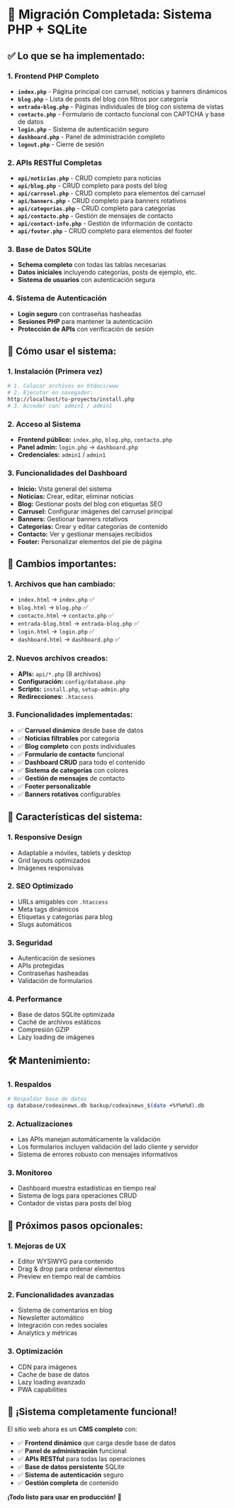 # 🎉 Migración Completada: Sistema PHP + SQLite

## ✅ **Lo que se ha implementado:**

### **1. Frontend PHP Completo**
- **`index.php`** - Página principal con carrusel, noticias y banners dinámicos
- **`blog.php`** - Lista de posts del blog con filtros por categoría
- **`entrada-blog.php`** - Páginas individuales de blog con sistema de vistas
- **`contacto.php`** - Formulario de contacto funcional con CAPTCHA y base de datos
- **`login.php`** - Sistema de autenticación seguro
- **`dashboard.php`** - Panel de administración completo
- **`logout.php`** - Cierre de sesión

### **2. APIs RESTful Completas**
- **`api/noticias.php`** - CRUD completo para noticias
- **`api/blog.php`** - CRUD completo para posts del blog
- **`api/carrusel.php`** - CRUD completo para elementos del carrusel
- **`api/banners.php`** - CRUD completo para banners rotativos
- **`api/categorias.php`** - CRUD completo para categorías
- **`api/contacto.php`** - Gestión de mensajes de contacto
- **`api/contact-info.php`** - Gestión de información de contacto
- **`api/footer.php`** - CRUD completo para elementos del footer

### **3. Base de Datos SQLite**
- **Schema completo** con todas las tablas necesarias
- **Datos iniciales** incluyendo categorías, posts de ejemplo, etc.
- **Sistema de usuarios** con autenticación segura

### **4. Sistema de Autenticación**
- **Login seguro** con contraseñas hasheadas
- **Sesiones PHP** para mantener la autenticación
- **Protección de APIs** con verificación de sesión

## 🚀 **Cómo usar el sistema:**

### **1. Instalación (Primera vez)**
```bash
# 1. Colocar archivos en htdocs/www
# 2. Ejecutar en navegador:
http://localhost/tu-proyecto/install.php
# 3. Acceder con: admin1 / admin1
```

### **2. Acceso al Sistema**
- **Frontend público:** `index.php`, `blog.php`, `contacto.php`
- **Panel admin:** `login.php` → `dashboard.php`
- **Credenciales:** `admin1` / `admin1`

### **3. Funcionalidades del Dashboard**
- **Inicio:** Vista general del sistema
- **Noticias:** Crear, editar, eliminar noticias
- **Blog:** Gestionar posts del blog con etiquetas SEO
- **Carrusel:** Configurar imágenes del carrusel principal
- **Banners:** Gestionar banners rotativos
- **Categorías:** Crear y editar categorías de contenido
- **Contacto:** Ver y gestionar mensajes recibidos
- **Footer:** Personalizar elementos del pie de página

## 🔄 **Cambios importantes:**

### **1. Archivos que han cambiado:**
- `index.html` → `index.php` ✅
- `blog.html` → `blog.php` ✅
- `contacto.html` → `contacto.php` ✅
- `entrada-blog.html` → `entrada-blog.php` ✅
- `login.html` → `login.php` ✅
- `dashboard.html` → `dashboard.php` ✅

### **2. Nuevos archivos creados:**
- **APIs:** `api/*.php` (8 archivos)
- **Configuración:** `config/database.php`
- **Scripts:** `install.php`, `setup-admin.php`
- **Redirecciones:** `.htaccess`

### **3. Funcionalidades implementadas:**
- ✅ **Carrusel dinámico** desde base de datos
- ✅ **Noticias filtrables** por categoría
- ✅ **Blog completo** con posts individuales
- ✅ **Formulario de contacto** funcional
- ✅ **Dashboard CRUD** para todo el contenido
- ✅ **Sistema de categorías** con colores
- ✅ **Gestión de mensajes** de contacto
- ✅ **Footer personalizable**
- ✅ **Banners rotativos** configurables

## 📱 **Características del sistema:**

### **1. Responsive Design**
- Adaptable a móviles, tablets y desktop
- Grid layouts optimizados
- Imágenes responsivas

### **2. SEO Optimizado**
- URLs amigables con `.htaccess`
- Meta tags dinámicos
- Etiquetas y categorías para blog
- Slugs automáticos

### **3. Seguridad**
- Autenticación de sesiones
- APIs protegidas
- Contraseñas hasheadas
- Validación de formularios

### **4. Performance**
- Base de datos SQLite optimizada
- Caché de archivos estáticos
- Compresión GZIP
- Lazy loading de imágenes

## 🛠️ **Mantenimiento:**

### **1. Respaldos**
```bash
# Respaldar base de datos
cp database/codeainews.db backup/codeainews_$(date +%Y%m%d).db
```

### **2. Actualizaciones**
- Las APIs manejan automáticamente la validación
- Los formularios incluyen validación del lado cliente y servidor
- Sistema de errores robusto con mensajes informativos

### **3. Monitoreo**
- Dashboard muestra estadísticas en tiempo real
- Sistema de logs para operaciones CRUD
- Contador de vistas para posts del blog

## 🎯 **Próximos pasos opcionales:**

### **1. Mejoras de UX**
- Editor WYSIWYG para contenido
- Drag & drop para ordenar elementos
- Preview en tiempo real de cambios

### **2. Funcionalidades avanzadas**
- Sistema de comentarios en blog
- Newsletter automático
- Integración con redes sociales
- Analytics y métricas

### **3. Optimización**
- CDN para imágenes
- Cache de base de datos
- Lazy loading avanzado
- PWA capabilities

## 🎉 **¡Sistema completamente funcional!**

El sitio web ahora es un **CMS completo** con:
- ✅ **Frontend dinámico** que carga desde base de datos
- ✅ **Panel de administración** funcional
- ✅ **APIs RESTful** para todas las operaciones
- ✅ **Base de datos persistente** SQLite
- ✅ **Sistema de autenticación** seguro
- ✅ **Gestión completa** de contenido

**¡Todo listo para usar en producción!** 🚀




